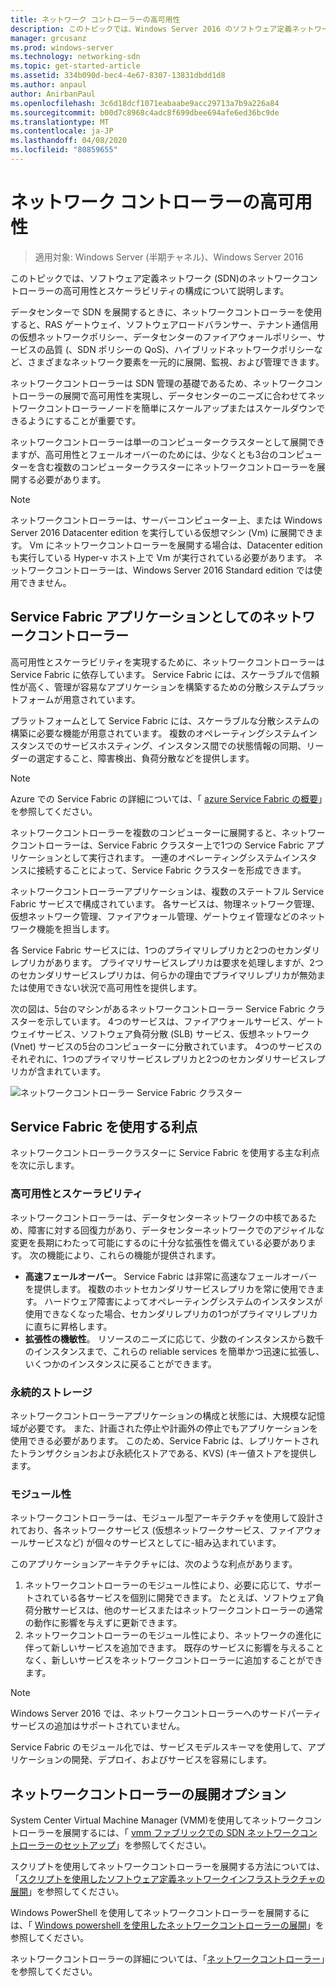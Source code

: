 ```yaml
---
title: ネットワーク コントローラーの高可用性
description: このトピックでは、Windows Server 2016 のソフトウェア定義ネットワーク (SDN) のネットワークコントローラーの高可用性について説明します。
manager: grcusanz
ms.prod: windows-server
ms.technology: networking-sdn
ms.topic: get-started-article
ms.assetid: 334b090d-bec4-4e67-8307-13831dbdd1d8
ms.author: anpaul
author: AnirbanPaul
ms.openlocfilehash: 3c6d18dcf1071eabaabe9acc29713a7b9a226a84
ms.sourcegitcommit: b00d7c8968c4adc8f699dbee694afe6ed36bc9de
ms.translationtype: MT
ms.contentlocale: ja-JP
ms.lasthandoff: 04/08/2020
ms.locfileid: "80859655"
---
```

# <a name="network-controller-high-availability"></a>ネットワーク コントローラーの高可用性

>適用対象: Windows Server (半期チャネル)、Windows Server 2016

このトピックでは、ソフトウェア定義ネットワーク \(SDN\)のネットワークコントローラーの高可用性とスケーラビリティの構成について説明します。

データセンターで SDN を展開するときに、ネットワークコントローラーを使用すると、RAS ゲートウェイ、ソフトウェアロードバランサー、テナント通信用の仮想ネットワークポリシー、データセンターのファイアウォールポリシー、サービスの品質 \(、SDN ポリシーの QoS\)、ハイブリッドネットワークポリシーなど、さまざまなネットワーク要素を一元的に展開、監視、および管理できます。

ネットワークコントローラーは SDN 管理の基礎であるため、ネットワークコントローラーの展開で高可用性を実現し、データセンターのニーズに合わせてネットワークコントローラーノードを簡単にスケールアップまたはスケールダウンできるようにすることが重要です。

ネットワークコントローラーは単一のコンピュータークラスターとして展開できますが、高可用性とフェールオーバーのためには、少なくとも3台のコンピューターを含む複数のコンピュータークラスターにネットワークコントローラーを展開する必要があります。

>[!NOTE]
>ネットワークコントローラーは、サーバーコンピューター上、または Windows Server 2016 Datacenter edition を実行している仮想マシン \(Vm\) に展開できます。 Vm にネットワークコントローラーを展開する場合は、Datacenter edition も実行している Hyper-v ホスト上で Vm が実行されている必要があります。 ネットワークコントローラーは、Windows Server 2016 Standard edition では使用できません。

## <a name="network-controller-as-a-service-fabric-application"></a>Service Fabric アプリケーションとしてのネットワークコントローラー

高可用性とスケーラビリティを実現するために、ネットワークコントローラーは Service Fabric に依存しています。 Service Fabric には、スケーラブルで信頼性が高く、管理が容易なアプリケーションを構築するための分散システムプラットフォームが用意されています。

プラットフォームとして Service Fabric には、スケーラブルな分散システムの構築に必要な機能が用意されています。 複数のオペレーティングシステムインスタンスでのサービスホスティング、インスタンス間での状態情報の同期、リーダーの選定すること、障害検出、負荷分散などを提供します。

>[!NOTE]
>Azure での Service Fabric の詳細については、「 [azure Service Fabric の概要](https://docs.microsoft.com/azure/service-fabric/service-fabric-overview)」を参照してください。

ネットワークコントローラーを複数のコンピューターに展開すると、ネットワークコントローラーは、Service Fabric クラスター上で1つの Service Fabric アプリケーションとして実行されます。 一連のオペレーティングシステムインスタンスに接続することによって、Service Fabric クラスターを形成できます。

ネットワークコントローラーアプリケーションは、複数のステートフル Service Fabric サービスで構成されています。 各サービスは、物理ネットワーク管理、仮想ネットワーク管理、ファイアウォール管理、ゲートウェイ管理などのネットワーク機能を担当します。 

各 Service Fabric サービスには、1つのプライマリレプリカと2つのセカンダリレプリカがあります。 プライマリサービスレプリカは要求を処理しますが、2つのセカンダリサービスレプリカは、何らかの理由でプライマリレプリカが無効または使用できない状況で高可用性を提供します。

次の図は、5台のマシンがあるネットワークコントローラー Service Fabric クラスターを示しています。 4つのサービスは、ファイアウォールサービス、ゲートウェイサービス、ソフトウェア負荷分散 \(SLB\) サービス、仮想ネットワーク \(Vnet\) サービスの5台のコンピューターに分散されています。  4つのサービスのそれぞれに、1つのプライマリサービスレプリカと2つのセカンダリサービスレプリカが含まれています。

![ネットワークコントローラー Service Fabric クラスター](../../../media/Network-Controller-HA/Network-Controller-HA.jpg)

## <a name="advantages-of-using-service-fabric"></a>Service Fabric を使用する利点

ネットワークコントローラークラスターに Service Fabric を使用する主な利点を次に示します。

### <a name="high-availability-and-scalability"></a>高可用性とスケーラビリティ

ネットワークコントローラーは、データセンターネットワークの中核であるため、障害に対する回復力があり、データセンターネットワークでのアジャイルな変更を長期にわたって可能にするのに十分な拡張性を備えている必要があります。 次の機能により、これらの機能が提供されます。 

- **高速フェールオーバー**。 Service Fabric は非常に高速なフェールオーバーを提供します。 複数のホットセカンダリサービスレプリカを常に使用できます。 ハードウェア障害によってオペレーティングシステムのインスタンスが使用できなくなった場合、セカンダリレプリカの1つがプライマリレプリカに直ちに昇格します。 
- **拡張性の機敏性**。 リソースのニーズに応じて、少数のインスタンスから数千のインスタンスまで、これらの reliable services を簡単かつ迅速に拡張し、いくつかのインスタンスに戻ることができます。 

### <a name="persistent-storage"></a>永続的ストレージ

ネットワークコントローラーアプリケーションの構成と状態には、大規模な記憶域が必要です。 また、計画された停止や計画外の停止でもアプリケーションを使用できる必要があります。 このため、Service Fabric は、レプリケートされたトランザクションおよび永続化ストアである、KVS\) \(キー値ストアを提供します。

### <a name="modularity"></a>モジュール性

ネットワークコントローラーは、モジュール型アーキテクチャを使用して設計されており、各ネットワークサービス (仮想ネットワークサービス、ファイアウォールサービスなど) が個々のサービスとしてに\-組み込まれています。 

このアプリケーションアーキテクチャには、次のような利点があります。

1. ネットワークコントローラーのモジュール性により、必要に応じて、サポートされている各サービスを個別に開発できます。 たとえば、ソフトウェア負荷分散サービスは、他のサービスまたはネットワークコントローラーの通常の動作に影響を与えずに更新できます。
2. ネットワークコントローラーのモジュール性により、ネットワークの進化に伴って新しいサービスを追加できます。 既存のサービスに影響を与えることなく、新しいサービスをネットワークコントローラーに追加することができます。

>[!NOTE]
>Windows Server 2016 では、ネットワークコントローラーへのサードパーティサービスの追加はサポートされていません。

Service Fabric のモジュール化では、サービスモデルスキーマを使用して、アプリケーションの開発、デプロイ、およびサービスを容易にします。

## <a name="network-controller-deployment-options"></a>ネットワークコントローラーの展開オプション

System Center Virtual Machine Manager \(VMM\)を使用してネットワークコントローラーを展開するには、「 [vmm ファブリックでの SDN ネットワークコントローラーのセットアップ](https://technet.microsoft.com/system-center-docs/vmm/scenario/sdn-network-controller)」を参照してください。

スクリプトを使用してネットワークコントローラーを展開する方法については、「[スクリプトを使用したソフトウェア定義ネットワークインフラストラクチャの展開](../../deploy/Deploy-a-Software-Defined-Network-infrastructure-using-scripts.md)」を参照してください。

Windows PowerShell を使用してネットワークコントローラーを展開するには、「 [Windows powershell を使用したネットワークコントローラーの展開](../../deploy/Deploy-Network-Controller-using-Windows-PowerShell.md)」を参照してください。

ネットワークコントローラーの詳細については、「[ネットワークコントローラー](Network-Controller.md)」を参照してください。
